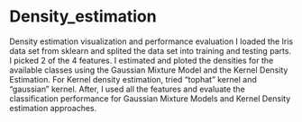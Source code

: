 # Density_estimation
Density estimation visualization and  performance evaluation
I loaded the Iris data set from sklearn and splited the data set into training and testing parts. I picked 2 of the 4 features. I estimated and ploted the densities for the available classes using the  Gaussian Mixture Model and the  Kernel Density Estimation. For Kernel density estimation, tried “tophat” kernel and “gaussian” kernel. After, I used all the features and evaluate the classification performance for Gaussian Mixture Models and Kernel Density estimation approaches.
